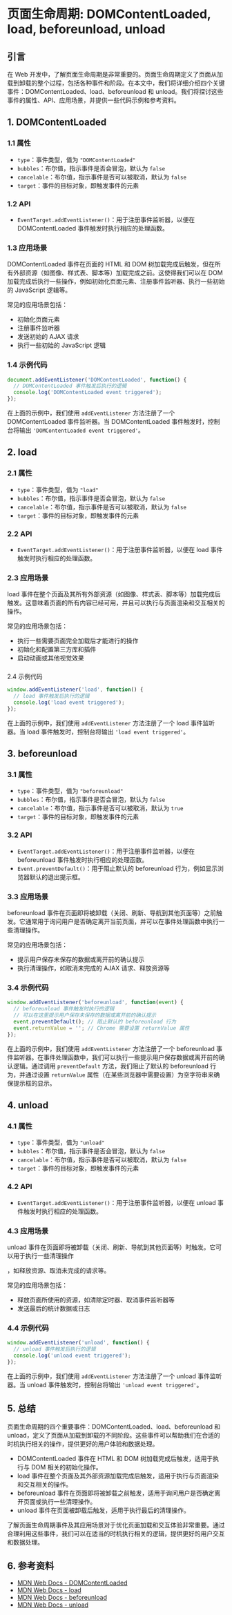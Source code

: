 # 页面生命周期: DOMContentLoaded, load, beforeunload, unload

## 引言

在 Web 开发中，了解页面生命周期是非常重要的。页面生命周期定义了页面从加载到卸载的整个过程，包括各种事件和阶段。在本文中，我们将详细介绍四个关键事件：DOMContentLoaded、load、beforeunload 和 unload。我们将探讨这些事件的属性、API、应用场景，并提供一些代码示例和参考资料。

## 1. DOMContentLoaded

### 1.1 属性

- `type`：事件类型，值为 `"DOMContentLoaded"`
- `bubbles`：布尔值，指示事件是否会冒泡，默认为 `false`
- `cancelable`：布尔值，指示事件是否可以被取消，默认为 `false`
- `target`：事件的目标对象，即触发事件的元素

### 1.2 API

- `EventTarget.addEventListener()`：用于注册事件监听器，以便在 DOMContentLoaded 事件触发时执行相应的处理函数。

### 1.3 应用场景

DOMContentLoaded 事件在页面的 HTML 和 DOM 树加载完成后触发，但在所有外部资源（如图像、样式表、脚本等）加载完成之前。这使得我们可以在 DOM 加载完成后执行一些操作，例如初始化页面元素、注册事件监听器、执行一些初始的 JavaScript 逻辑等。

常见的应用场景包括：

- 初始化页面元素
- 注册事件监听器
- 发送初始的 AJAX 请求
- 执行一些初始的 JavaScript 逻辑

### 1.4 示例代码

```javascript
document.addEventListener('DOMContentLoaded', function() {
  // DOMContentLoaded 事件触发后执行的逻辑
  console.log('DOMContentLoaded event triggered');
});
```

在上面的示例中，我们使用 `addEventListener` 方法注册了一个 DOMContentLoaded 事件监听器。当 DOMContentLoaded 事件触发时，控制台将输出 `'DOMContentLoaded event triggered'`。

## 2. load

### 2.1 属性

- `type`：事件类型，值为 `"load"`
- `bubbles`：布尔值，指示事件是否会冒泡，默认为 `false`
- `cancelable`：布尔值，指示事件是否可以被取消，默认为 `false`
- `target`：事件的目标对象，即触发事件的元素

### 2.2 API

- `EventTarget.addEventListener()`：用于注册事件监听器，以便在 load 事件触发时执行相应的处理函数。

### 2.3 应用场景

load 事件在整个页面及其所有外部资源（如图像、样式表、脚本等）加载完成后触发。这意味着页面的所有内容已经可用，并且可以执行与页面渲染和交互相关的操作。

常见的应用场景包括：

- 执行一些需要页面完全加载后才能进行的操作
- 初始化和配置第三方库和插件
- 启动动画或其他视觉效果

###

 2.4 示例代码

```javascript
window.addEventListener('load', function() {
  // load 事件触发后执行的逻辑
  console.log('load event triggered');
});
```

在上面的示例中，我们使用 `addEventListener` 方法注册了一个 load 事件监听器。当 load 事件触发时，控制台将输出 `'load event triggered'`。

## 3. beforeunload

### 3.1 属性

- `type`：事件类型，值为 `"beforeunload"`
- `bubbles`：布尔值，指示事件是否会冒泡，默认为 `false`
- `cancelable`：布尔值，指示事件是否可以被取消，默认为 `true`
- `target`：事件的目标对象，即触发事件的元素

### 3.2 API

- `EventTarget.addEventListener()`：用于注册事件监听器，以便在 beforeunload 事件触发时执行相应的处理函数。
- `Event.preventDefault()`：用于阻止默认的 beforeunload 行为，例如显示浏览器默认的退出提示框。

### 3.3 应用场景

beforeunload 事件在页面即将被卸载（关闭、刷新、导航到其他页面等）之前触发。它通常用于询问用户是否确定离开当前页面，并可以在事件处理函数中执行一些清理操作。

常见的应用场景包括：

- 提示用户保存未保存的数据或离开前的确认提示
- 执行清理操作，如取消未完成的 AJAX 请求、释放资源等

### 3.4 示例代码

```javascript
window.addEventListener('beforeunload', function(event) {
  // beforeunload 事件触发时执行的逻辑
  // 可以在这里提示用户保存未保存的数据或离开前的确认提示
  event.preventDefault(); // 阻止默认的 beforeunload 行为
  event.returnValue = ''; // Chrome 需要设置 returnValue 属性
});
```

在上面的示例中，我们使用 `addEventListener` 方法注册了一个 beforeunload 事件监听器。在事件处理函数中，我们可以执行一些提示用户保存数据或离开前的确认逻辑。通过调用 `preventDefault` 方法，我们阻止了默认的 beforeunload 行为，并通过设置 `returnValue` 属性（在某些浏览器中需要设置）为空字符串来确保提示框的显示。

## 4. unload

### 4.1 属性

- `type`：事件类型，值为 `"unload"`
- `bubbles`：布尔值，指示事件是否会冒泡，默认为 `false`
- `cancelable`：布尔值，指示事件是否可以被取消，默认为 `false`
- `target`：事件的目标对象，即触发事件的元素

### 4.2 API

- `EventTarget.addEventListener()`：用于注册事件监听器，以便在 unload 事件触发时执行相应的处理函数。

### 4.3 应用场景

unload 事件在页面即将被卸载（关闭、刷新、导航到其他页面等）时触发。它可以用于执行一些清理操作

，如释放资源、取消未完成的请求等。

常见的应用场景包括：

- 释放页面所使用的资源，如清除定时器、取消事件监听器等
- 发送最后的统计数据或日志

### 4.4 示例代码

```javascript
window.addEventListener('unload', function() {
  // unload 事件触发后执行的逻辑
  console.log('unload event triggered');
});
```

在上面的示例中，我们使用 `addEventListener` 方法注册了一个 unload 事件监听器。当 unload 事件触发时，控制台将输出 `'unload event triggered'`。

## 5. 总结

页面生命周期的四个重要事件：DOMContentLoaded、load、beforeunload 和 unload，定义了页面从加载到卸载的不同阶段。这些事件可以帮助我们在合适的时机执行相关的操作，提供更好的用户体验和数据处理。

- DOMContentLoaded 事件在 HTML 和 DOM 树加载完成后触发，适用于执行与 DOM 相关的初始化操作。
- load 事件在整个页面及其外部资源加载完成后触发，适用于执行与页面渲染和交互相关的操作。
- beforeunload 事件在页面即将被卸载之前触发，适用于询问用户是否确定离开页面或执行一些清理操作。
- unload 事件在页面被卸载后触发，适用于执行最后的清理操作。

了解页面生命周期事件及其应用场景对于优化页面加载和交互体验非常重要。通过合理利用这些事件，我们可以在适当的时机执行相关的逻辑，提供更好的用户交互和数据处理。

## 6. 参考资料

- [MDN Web Docs - DOMContentLoaded](https://developer.mozilla.org/en-US/docs/Web/API/Window/DOMContentLoaded_event)
- [MDN Web Docs - load](https://developer.mozilla.org/en-US/docs/Web/API/Window/load_event)
- [MDN Web Docs - beforeunload](https://developer.mozilla.org/en-US/docs/Web/API/Window/beforeunload_event)
- [MDN Web Docs - unload](https://developer.mozilla.org/en-US/docs/Web/API/Window/unload_event)